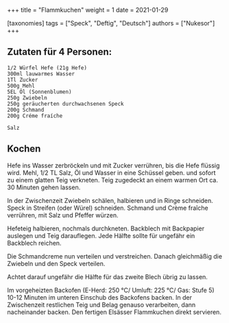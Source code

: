 +++
title = "Flammkuchen"
weight = 1
date = 2021-01-29

[taxonomies]
tags = ["Speck", "Deftig", "Deutsch"]
authors = ["Nukesor"]
+++

## Zutaten für 4 Personen:

```
1/2 Würfel Hefe (21g Hefe)
300ml lauwarmes Wasser
1Tl Zucker
500g Mehl
5EL Öl (Sonnenblumen)
250g Zwiebeln
250g geräucherten durchwachsenen Speck
200g Schmand
200g Créme fraíche 

Salz
```

## Kochen

Hefe ins Wasser zerbröckeln und mit Zucker verrühren, bis die Hefe flüssig wird. 
Mehl, 1/2 TL Salz, Öl und Wasser in eine Schüssel geben. und sofort zu einem glatten Teig verkneten.
Teig zugedeckt an einem warmen Ort ca. 30 Minuten gehen lassen. 

In der Zwischenzeit Zwiebeln schälen, halbieren und in Ringe schneiden.
Speck in Streifen (oder Würel) schneiden.
Schmand und Crème fraîche verrühren, mit Salz und Pfeffer würzen. 

Hefeteig halbieren, nochmals durchkneten.
Backblech mit Backpapier auslegen und Teig darauflegen.
Jede Hälfte sollte für ungefähr ein Backblech reichen.

Die Schmandcreme nun verteilen und verstreichen.
Danach gleichmäßig die Zwiebeln und den Speck verteilen. 

Achtet darauf ungefähr die Hälfte für das zweite Blech übrig zu lassen.

Im vorgeheizten Backofen (E-Herd: 250 °C/ Umluft: 225 °C/ Gas: Stufe 5) 10-12 Minuten im unteren Einschub des Backofens backen.
In der Zwischenzeit restlichen Teig und Belag genauso verarbeiten, dann nacheinander backen. Den fertigen Elsässer Flammkuchen direkt servieren.
